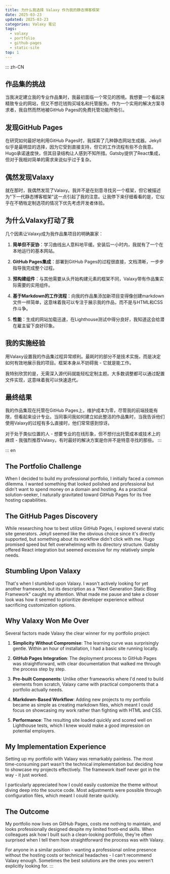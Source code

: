 ```yaml
---
title: 为什么我选择 Valaxy 作为我的静态博客框架
date: 2025-03-23
updated: 2025-03-23
categories: Valaxy 笔记
tags:
  - valaxy
  - portfolio
  - github-pages
  - static-site
top: 1
---
```


::: zh-CN
## 作品集的挑战

当我决定建立我的专业作品集时，我最初面临一个常见的困境。我想要一个看起来精致专业的网站，但又不想花钱购买域名和托管服务。作为一个实用的解决方案寻求者，我自然而然地被GitHub Pages的免费托管功能所吸引。

## 发现GitHub Pages

在研究如何最好地利用GitHub Pages时，我探索了几种静态网站生成器。Jekyll似乎是最明显的选择，因为它受到直接支持，但它的工作流程有些不合我意。Hugo承诺速度快，但其目录结构让人感到不知所措。Gatsby提供了React集成，但对于我相对简单的需求来说似乎过于复杂。

## 偶然发现Valaxy

就在那时，我偶然发现了Valaxy。我并不是在刻意寻找另一个框架，但它被描述为"下一代静态博客框架"这一点引起了我的注意。让我停下来仔细看看的是，它似乎在不牺牲定制选项的情况下优先考虑开发者体验。

## 为什么Valaxy打动了我

几个因素让Valaxy成为我作品集项目的明确赢家：

1. **简单但不妥协**：学习曲线出人意料地平缓。安装后一小时内，我就有了一个在本地运行的基本网站。

2. **GitHub Pages集成**：部署到GitHub Pages的过程很直接，文档清晰，一步步指导我完成整个过程。

3. **预构建组件**：与其他需要从头开始构建元素的框架不同，Valaxy带有作品集实际需要的实用组件。

4. **基于Markdown的工作流程**：向我的作品集添加新项目变得像创建markdown文件一样简单，这意味着我可以专注于展示我的作品，而不是与HTML和CSS作斗争。

5. **性能**：生成的网站加载迅速，在Lighthouse测试中得分良好，我知道这会给潜在雇主留下良好印象。

## 我的实施经验

用Valaxy设置我的作品集过程异常顺利。最耗时的部分不是技术实施，而是决定如何有效地展示我的项目。框架本身从不妨碍我 - 它就是能工作。

我特别欣赏的是，无需深入源代码就能轻松定制主题。大多数调整都可以通过配置文件实现，这意味着我可以快速迭代。

## 最终结果

我的作品集现在托管在GitHub Pages上，维护成本为零，尽管我的前端技能有限，但看起来设计专业。当同事问我如何建立如此整洁的作品集时，当我告诉他们使用Valaxy的过程有多么直接时，他们常常感到惊讶。

对于处于类似位置的人 - 想要专业的在线形象，但不想付出托管成本或技术上的麻烦 - 我强烈推荐Valaxy。有时最好的解决方案是你并不是特意寻找的那些。
:::

::: en
## The Portfolio Challenge

When I decided to build my professional portfolio, I initially faced a common dilemma. I wanted something that looked polished and professional but didn't want to spend money on a domain and hosting. As a practical solution-seeker, I naturally gravitated toward GitHub Pages for its free hosting capabilities.

## The GitHub Pages Discovery

While researching how to best utilize GitHub Pages, I explored several static site generators. Jekyll seemed like the obvious choice since it's directly supported, but something about its workflow didn't click with me. Hugo promised speed but felt overwhelming with its directory structure. Gatsby offered React integration but seemed excessive for my relatively simple needs.

## Stumbling Upon Valaxy

That's when I stumbled upon Valaxy. I wasn't actively looking for yet another framework, but its description as a "Next Generation Static Blog Framework" caught my attention. What made me pause and take a closer look was how it seemed to prioritize developer experience without sacrificing customization options.

## Why Valaxy Won Me Over

Several factors made Valaxy the clear winner for my portfolio project:

1. **Simplicity Without Compromise**: The learning curve was surprisingly gentle. Within an hour of installation, I had a basic site running locally.

2. **GitHub Pages Integration**: The deployment process to GitHub Pages was straightforward, with clear documentation that walked me through the process step by step.

3. **Pre-built Components**: Unlike other frameworks where I'd need to build elements from scratch, Valaxy came with practical components that a portfolio actually needs.

4. **Markdown-Based Workflow**: Adding new projects to my portfolio became as simple as creating markdown files, which meant I could focus on showcasing my work rather than fighting with HTML and CSS.

5. **Performance**: The resulting site loaded quickly and scored well on Lighthouse tests, which I knew would make a good impression on potential employers.

## My Implementation Experience

Setting up my portfolio with Valaxy was remarkably painless. The most time-consuming part wasn't the technical implementation but deciding how to showcase my projects effectively. The framework itself never got in the way - it just worked.

I particularly appreciated how I could easily customize the theme without diving deep into the source code. Most adjustments were possible through configuration files, which meant I could iterate quickly.

## The Outcome

My portfolio now lives on GitHub Pages, costs me nothing to maintain, and looks professionally designed despite my limited front-end skills. When colleagues ask how I built such a clean-looking portfolio, they're often surprised when I tell them how straightforward the process was with Valaxy.

For anyone in a similar position - wanting a professional online presence without the hosting costs or technical headaches - I can't recommend Valaxy enough. Sometimes the best solutions are the ones you weren't explicitly looking for.
:::
